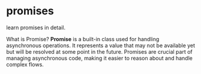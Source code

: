 # promises
learn promises in detail.

What is Promise?
**Promise** is a built-in class used for handling asynchronous operations. It represents a value that may not be available yet but will be resolved at some point in the future. Promises are crucial part of managing asynchronous code, making it easier to reason about and handle complex flows.
